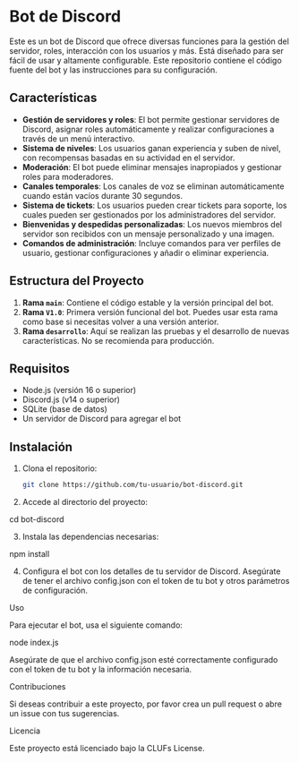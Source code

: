 # Bot de Discord

Este es un bot de Discord que ofrece diversas funciones para la gestión del servidor, roles, interacción con los usuarios y más. Está diseñado para ser fácil de usar y altamente configurable. Este repositorio contiene el código fuente del bot y las instrucciones para su configuración.

## Características

- **Gestión de servidores y roles**: El bot permite gestionar servidores de Discord, asignar roles automáticamente y realizar configuraciones a través de un menú interactivo.
- **Sistema de niveles**: Los usuarios ganan experiencia y suben de nivel, con recompensas basadas en su actividad en el servidor.
- **Moderación**: El bot puede eliminar mensajes inapropiados y gestionar roles para moderadores.
- **Canales temporales**: Los canales de voz se eliminan automáticamente cuando están vacíos durante 30 segundos.
- **Sistema de tickets**: Los usuarios pueden crear tickets para soporte, los cuales pueden ser gestionados por los administradores del servidor.
- **Bienvenidas y despedidas personalizadas**: Los nuevos miembros del servidor son recibidos con un mensaje personalizado y una imagen.
- **Comandos de administración**: Incluye comandos para ver perfiles de usuario, gestionar configuraciones y añadir o eliminar experiencia.

## Estructura del Proyecto

1. **Rama `main`**: Contiene el código estable y la versión principal del bot.
2. **Rama `V1.0`**: Primera versión funcional del bot. Puedes usar esta rama como base si necesitas volver a una versión anterior.
3. **Rama `desarrollo`**: Aquí se realizan las pruebas y el desarrollo de nuevas características. No se recomienda para producción.

## Requisitos

- Node.js (versión 16 o superior)
- Discord.js (v14 o superior)
- SQLite (base de datos)
- Un servidor de Discord para agregar el bot

## Instalación

1. Clona el repositorio:

   ```bash
   git clone https://github.com/tu-usuario/bot-discord.git

2. Accede al directorio del proyecto:

cd bot-discord


3. Instala las dependencias necesarias:

npm install


4. Configura el bot con los detalles de tu servidor de Discord. Asegúrate de tener el archivo config.json con el token de tu bot y otros parámetros de configuración.



Uso

Para ejecutar el bot, usa el siguiente comando:

node index.js

Asegúrate de que el archivo config.json esté correctamente configurado con el token de tu bot y la información necesaria.

Contribuciones

Si deseas contribuir a este proyecto, por favor crea un pull request o abre un issue con tus sugerencias.

Licencia

Este proyecto está licenciado bajo la CLUFs License.